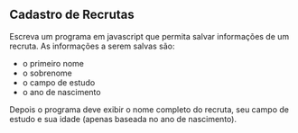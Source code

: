 ## Cadastro de Recrutas

Escreva um programa em javascript que permita salvar informações de um recruta. As informações a serem salvas são:

- o primeiro nome
- o sobrenome
- o campo de estudo
- o ano de nascimento

Depois o programa deve exibir o nome completo do recruta, seu campo de estudo e sua idade (apenas baseada no ano de nascimento).